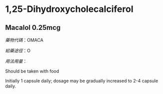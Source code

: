 # 1,25-Dihydroxycholecalciferol

## Macalol 0.25mcg

*藥物代碼*：OMACA

*給藥途徑*：O

*用法用量*：

Should be taken with food

Initially 1 capsule daily; dosage may be gradually increased to 2-4 capsule daily.

